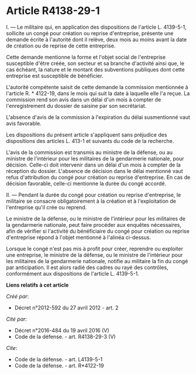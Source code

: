 # Article R4138-29-1

I. ― Le militaire qui, en application des dispositions de l'article L. 4139-5-1, sollicite un congé pour création ou reprise
d'entreprise, présente une demande écrite à l'autorité dont il relève, deux mois au moins avant la date de création ou de
reprise de cette entreprise. 

Cette demande mentionne la forme et l'objet social de l'entreprise susceptible d'être créée, son secteur et sa branche
d'activité ainsi que, le cas échéant, la nature et le montant des subventions publiques dont cette entreprise est susceptible
de bénéficier. 

L'autorité compétente saisit de cette demande la commission mentionnée à l'article R. * 4122-19, dans le mois qui suit la
date à laquelle elle l'a reçue. La commission rend son avis dans un délai d'un mois à compter de l'enregistrement du dossier
de saisine par son secrétariat. 

L'absence d'avis de la commission à l'expiration du délai susmentionné vaut avis favorable. 

Les dispositions du présent article s'appliquent sans préjudice des dispositions des articles L. 413-1 et suivants du code de
la recherche. 

L'avis de la commission est transmis au ministre de la défense, ou au ministre de l'intérieur pour les militaires de la
gendarmerie nationale, pour décision. Celle-ci doit intervenir dans un délai d'un mois à compter de la réception du dossier.
L'absence de décision dans le délai mentionné vaut refus d'attribution du congé pour création ou reprise d'entreprise. En cas
de décision favorable, celle-ci mentionne la durée du congé accordé. 

II. ― Pendant la durée du congé pour création ou reprise d'entreprise, le militaire se consacre obligatoirement à la création
et à l'exploitation de l'entreprise qu'il crée ou reprend. 

Le ministre de la défense, ou le ministre de l'intérieur pour les militaires de la gendarmerie nationale, peut faire procéder
aux enquêtes nécessaires, afin de vérifier si l'activité du bénéficiaire du congé pour création ou reprise d'entreprise
répond à l'objet mentionné à l'alinéa ci-dessus. 

Lorsque le congé n'est pas mis à profit pour créer, reprendre ou exploiter une entreprise, le ministre de la défense, ou le
ministre de l'intérieur pour les militaires de la gendarmerie nationale, notifie au militaire la fin du congé par
anticipation. Il est alors radié des cadres ou rayé des contrôles, conformément aux dispositions de l'article L. 4139-5-1.

**Liens relatifs à cet article**

_Créé par_:

  - Décret n°2012-592 du 27 avril 2012 - art. 2

_Cité par_:

  - Décret n°2016-484 du 19 avril 2016 (V)
  - Code de la défense. - art. R4138-29-3 (V)

_Cite_:

  - Code de la défense. - art. L4139-5-1
  - Code de la défense. - art. R*4122-19

